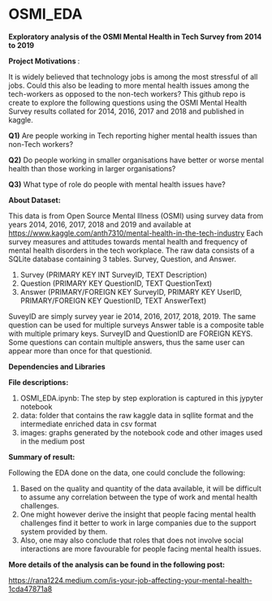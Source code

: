 # OSMI_EDA
<B> Exploratory analysis of the OSMI Mental Health in Tech Survey from 2014 to 2019 </B>

<B> Project Motivations </B>:

  It is widely believed that technology jobs is among the most stressful of all jobs. Could this also be leading to more mental health issues among the tech-workers as opposed to the non-tech workers? This github repo is create to explore the following questions using the OSMI Mental Health Survey results collated for 2014, 2016, 2017 and 2018 and published in kaggle.
  
  <B>Q1)</B> Are people working in Tech reporting higher mental health issues than non-Tech workers?
  
  <B>Q2)</B> Do people working in smaller organisations have better or worse mental health than those working in larger organisations?
  
  <B>Q3)</B> What type of role do people with mental health issues have?

<B>About Dataset:</B>

  This data is from Open Source Mental Illness (OSMI) using survey data from years 2014, 2016, 2017, 2018 and 2019 and available at https://www.kaggle.com/anth7310/mental-health-in-the-tech-industry Each survey measures and attitudes towards mental health and frequency of mental health disorders in the tech workplace.
  The raw data consists of a SQLite database containing 3 tables. Survey, Question, and Answer.
1) Survey (PRIMARY KEY INT SurveyID, TEXT Description)
2) Question (PRIMARY KEY QuestionID, TEXT QuestionText)
3) Answer (PRIMARY/FOREIGN KEY SurveyID, PRIMARY KEY UserID, PRIMARY/FOREIGN KEY QuestionID, TEXT AnswerText)

  SuveyID are simply survey year ie 2014, 2016, 2017, 2018, 2019.
  The same question can be used for multiple surveys
  Answer table is a composite table with multiple primary keys. SurveyID and QuestionID are FOREIGN KEYS.
  Some questions can contain multiple answers, thus the same user can appear more than once for that questionid.

<B>Dependencies and Libraries</B>


<B>File descriptions:</B>
1) OSMI_EDA.ipynb: The step by step exploration is captured in this jypyter notebook
2) data: folder that contains the raw kaggle data in sqllite format and the intermediate enriched data in csv format
3) images: graphs generated by the notebook code and other images used in the medium post

<B>Summary of result:</B>

Following the EDA done on the data, one could conclude the following:
1) Based on the quality and quantity of the data available, it will be difficult to assume any correlation between the type of work and mental health challenges.
2) One might however derive the insight that people facing mental health challenges find it better to work in large companies due to the support system provided by them.
3) Also, one may also conclude that roles that does not involve social interactions are more favourable for people facing mental health issues.


<B>More details of the analysis can be found in the following post:</B>

https://rana1224.medium.com/is-your-job-affecting-your-mental-health-1cda47871a8


